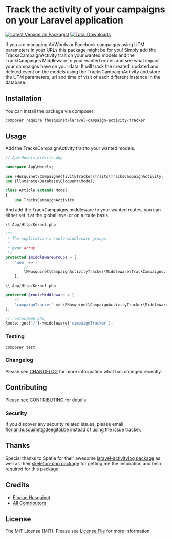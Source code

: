 # Track the activity of your campaigns on your Laravel application

[![Latest Version on Packagist](https://img.shields.io/packagist/v/fhusquinet/laravel-campaign-activity-tracker.svg?style=flat-square)](https://packagist.org/packages/fhusquinet/laravel-campaign-activity-tracker)
[![Total Downloads](https://img.shields.io/packagist/dt/fhusquinet/laravel-campaign-activity-tracker.svg?style=flat-square)](https://packagist.org/packages/fhusquinet/laravel-campaign-activity-tracker)

If you are managing AdWords or Facebook campaigns using UTM parameters in your URLs this package might be for you! Simply add the TracksCampaignActivity trait on your wanted models and the TrackCampaigns Middleware to your wanted routes and see what impact your campaigns have on your data.
It will track the created, updated and deleted event on the models using the TracksCampaignActivity and store the UTM parameters, url and time of visit of each different instance in the database.

## Installation

You can install the package via composer:

```bash
composer require fhusquinet/laravel-campaign-activity-tracker
```

## Usage

Add the TracksCampaignActivity trait to your wanted models.
``` php
// App\Models\Article.php

namespace App\Models;

use FHusquinet\CampaignActivityTracker\Traits\TracksCampaignActivity;
use Illuminate\Database\Eloquent\Model;

class Article extends Model
{
    use TracksCampaignActivity
```

And add the TrackCampaigns middleware to your wanted routes, you can either set it at the global level or on a route basis.
``` php
\\ App/Http/Kernel.php

/**
 * The application's route middleware groups.
 *
 * @var array
 */
protected $middlewareGroups = [
    'web' => [
        //
        \FHusquinet\CampaignActivityTracker\Middleware\TrackCampaigns::class
    ],
```

``` php
\\ App/Http/Kernel.php

protected $routeMiddleware = [
    //
    'campaignTracker' => \FHusquinet\CampaignActivityTracker\Middleware\TrackCampaigns::class
];

// routes/web.php
Route::get('/')->middleware('campaignTracker');
```

### Testing

``` bash
composer test
```

### Changelog

Please see [CHANGELOG](CHANGELOG.md) for more information what has changed recently.

## Contributing

Please see [CONTRIBUTING](CONTRIBUTING.md) for details.

### Security

If you discover any security related issues, please email florian.husquinet@deegital.be instead of using the issue tracker.

## Thanks

Special thanks to Spatie for their awesome [laravel-activitylog package](https://github.com/spatie/laravel-activitylog) as well as their [skeleton-php package](https://github.com/spatie/skeleton-php) for getting me the inspiration and help required for this package!

## Credits

- [Florian Husquinet](https://github.com/fhusquinet)
- [All Contributors](../../contributors)

## License

The MIT License (MIT). Please see [License File](LICENSE.md) for more information.
